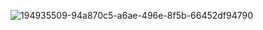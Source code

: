 ![194935509-94a870c5-a6ae-496e-8f5b-66452df94790](https://user-images.githubusercontent.com/115424711/194953896-f300bcac-d576-49fd-9e7c-edf3cf3218e8.png)
